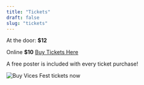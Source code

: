 ```yaml
---
title: "Tickets"
draft: false
slug: "tickets"
---
```


At the door: **$12**

Online **$10** [Buy Tickets Here](http://southie-heights.ticketleap.com/vices-fest-2024/)

A free poster is included with every ticket purchase!

![Buy Vices Fest tickets now](/images/vicesfestqrcode.png)
